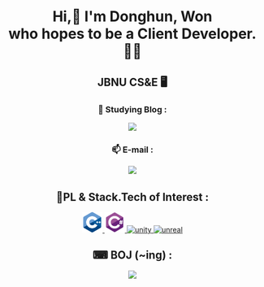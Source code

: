 <h1 align="center">Hi,👋 I'm Donghun, Won </br>
who hopes to be a Client Developer.👨‍💻</h1>

<h2 align="center">JBNU CS&E 🖥</h2>

<h3 align="center">📝 Studying Blog :</h3>
<p align="center">
    <a href="https://blog.naver.com/donghun_o" target="_blank">
        <img src="https://img.shields.io/badge/BLOG-blue?style=flat-square&logoColor=CC6699"/>
    </a>
</p>

<h3 align="center">📫 E-mail :</h3>
<p align="center">
    <a href="mailto:wjh9330@naver.com">
        <img src="https://img.shields.io/badge/EMAIL-blue?style=flat-square&logoColor=CC6699"/>
    </a>
</p>

<h2 align="center"> 💭PL & Stack.Tech of Interest : </h2>
<p align="center">
    <a href="https://www.w3schools.com/cpp/" target="_blank" rel="noreferrer">
        <img src="https://raw.githubusercontent.com/devicons/devicon/master/icons/cplusplus/cplusplus-original.svg" alt="cplusplus" width="40" height="40"/>
    </a>
    <a href="https://www.w3schools.com/cs/" target="_blank" rel="noreferrer">
        <img src="https://raw.githubusercontent.com/devicons/devicon/master/icons/csharp/csharp-original.svg" alt="csharp" width="40" height="40"/>
    </a>
    <a href="https://unity.com/" target="_blank" rel="noreferrer">
        <img src="https://www.vectorlogo.zone/logos/unity3d/unity3d-icon.svg" alt="unity" width="40" height="40"/>
    </a>
    <a href="https://unrealengine.com/" target="_blank" rel="noreferrer">
        <img src="https://raw.githubusercontent.com/kenangundogan/fontisto/036b7eca71aab1bef8e6a0518f7329f13ed62f6b/icons/svg/brand/unreal-engine.svg" alt="unreal" width="40" height="40"/>
    </a>
<h2 align="center">⌨ BOJ  (~ing) :</h2>
<p align="center">
    <a href="https://solved.ac/wjh9330">
        <img src="http://mazassumnida.wtf/api/v2/generate_badge?boj=wjh9330">
    </a>
</p>

